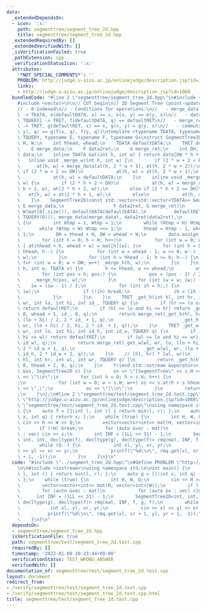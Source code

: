 ```yaml
---
data:
  _extendedDependsOn:
  - icon: ':x:'
    path: segmenttree/segment_tree_2d.hpp
    title: segmenttree/segment_tree_2d.hpp
  _extendedRequiredBy: []
  _extendedVerifiedWith: []
  _isVerificationFailed: true
  _pathExtension: cpp
  _verificationStatusIcon: ':x:'
  attributes:
    '*NOT_SPECIAL_COMMENTS*': ''
    PROBLEM: http://judge.u-aizu.ac.jp/onlinejudge/description.jsp?id=1068
    links:
    - http://judge.u-aizu.ac.jp/onlinejudge/description.jsp?id=1068
  bundledCode: "#line 2 \"segmenttree/segment_tree_2d.hpp\"\n#include <iostream>\n\
    #include <vector>\n\n// CUT begin\n// 2D Segment Tree (point-update, range-get)\n\
    // - 0-indexed\n// - Conditions for operations:\n//   - merge_data: [TDATA, TDATA]\
    \ -> TDATA, e(defaultDATA, x) == x, e(x, y) == e(y, x)\n//   - data2ret: [TDATA,\
    \ TQUERY] -> TRET, f(defaultDATA, q) == defaultRET\n//   - merge_ret: [TRET, TRET]\
    \ -> TRET, g(defaultRET, x) == x, g(x, y) = g(y, x)\n//   - commutability f(e(x,\
    \ y), q) == g(f(x, q), f(y, q))\ntemplate <typename TDATA, typename TRET, typename\
    \ TQUERY, typename E, typename F, typename G>\nstruct SegmentTree2D {\n    int\
    \ H, W;\n    int hhead, whead;\n    TDATA defaultDATA;\n    TRET defaultRET;\n\
    \    E merge_data;\n    F data2ret;\n    G merge_ret;\n    int DH, DW;\n    std::vector<TDATA>\
    \ data;\n    inline TDATA &at(int h, int w) { return data[DW * h + w]; }\n\n \
    \   inline void _merge_w(int h, int w) {\n        if (2 * w + 2 < DW)\n      \
    \      at(h, w) = merge_data(at(h, 2 * w + 1), at(h, 2 * w + 2));\n        else\
    \ if (2 * w + 2 == DW)\n            at(h, w) = at(h, 2 * w + 1);\n        else\n\
    \            at(h, w) = defaultDATA;\n    }\n    inline void _merge_h(int h, int\
    \ w) {\n        if (2 * h + 2 < DH)\n            at(h, w) = merge_data(at(2 *\
    \ h + 1, w), at(2 * h + 2, w));\n        else if (2 * h + 2 == DH)\n         \
    \   at(h, w) = at(2 * h + 1, w);\n        else\n            at(h, w) = defaultDATA;\n\
    \    }\n    SegmentTree2D(const std::vector<std::vector<TDATA>> &mat, TDATA defaultDATA,\
    \ E merge_data,\n                  F data2ret, G merge_ret)\n        : H(mat.size()),\
    \ W(mat[0].size()), defaultDATA(defaultDATA),\n          defaultRET(data2ret(defaultDATA,\
    \ TQUERY(0))), merge_data(merge_data), data2ret(data2ret),\n          merge_ret(merge_ret)\
    \ {\n        int Htmp = 1, Wtmp = 1;\n        while (Htmp < H) Htmp <<= 1;\n \
    \       while (Wtmp < W) Wtmp <<= 1;\n        hhead = Htmp - 1, whead = Wtmp -\
    \ 1;\n        DH = hhead + H, DW = whead + W;\n        data.assign(DH * DW, defaultDATA);\n\
    \        for (int h = 0; h < H; h++)\n            for (int w = 0; w < W; w++)\
    \ { at(hhead + h, whead + w) = mat[h][w]; }\n        for (int h = DH - 1; h >=\
    \ hhead; h--) {\n            for (int w = whead - 1; w >= 0; w--) _merge_w(h,\
    \ w);\n        }\n        for (int h = hhead - 1; h >= 0; h--) {\n           \
    \ for (int w = 0; w < DW; w++) _merge_h(h, w);\n        }\n    }\n    void update(int\
    \ h, int w, TDATA x) {\n        h += hhead, w += whead;\n        at(h, w) = x;\n\
    \        for (int pos = h; pos;) {\n            pos = (pos - 1) / 2;\n       \
    \     _merge_h(pos, w);\n        }\n        for (int iw = w; iw;) {\n        \
    \    iw = (iw - 1) / 2;\n            for (int ih = h;;) {\n                _merge_w(ih,\
    \ iw);\n                if (!ih) break;\n                ih = (ih - 1) / 2;\n\
    \            }\n        }\n    }\n    TRET _get_h(int hl, int hr, int wl, int\
    \ wr, int lo, int hi, int id_, TQUERY q) {\n        if (hr <= lo or hi <= hl)\
    \ return defaultRET;\n        if (hl <= lo and hi <= hr) return _get_w(wl, wr,\
    \ 0, whead + 1, id_, 0, q);\n        return merge_ret(_get_h(hl, hr, wl, wr, lo,\
    \ (lo + hi) / 2, 2 * id_ + 1, q),\n                         _get_h(hl, hr, wl,\
    \ wr, (lo + hi) / 2, hi, 2 * id_ + 2, q));\n    }\n    TRET _get_w(int wl, int\
    \ wr, int lo, int hi, int id_h, int id_w, TQUERY q) {\n        if (wr <= lo or\
    \ hi <= wl) return defaultRET;\n        if (wl <= lo and hi <= wr) return data2ret(at(id_h,\
    \ id_w), q);\n        return merge_ret(_get_w(wl, wr, lo, (lo + hi) / 2, id_h,\
    \ 2 * id_w + 1, q),\n                         _get_w(wl, wr, (lo + hi) / 2, hi,\
    \ id_h, 2 * id_w + 2, q));\n    }\n    // [hl, hr) * [wl, wr)\n    TRET get(int\
    \ hl, int hr, int wl, int wr, TQUERY q) {\n        return _get_h(hl, hr, wl, wr,\
    \ 0, hhead + 1, 0, q);\n    }\n    friend std::ostream &operator<<(std::ostream\
    \ &os, SegmentTree2D s) {\n        os << \"[SegmentTree\" << s.H << \"*\" << s.W\
    \ << \"\\n\";\n        for (int h = 0; h < s.H; h++) {\n            os << \"[\"\
    ;\n            for (int w = 0; w < s.W; w++) os << s.at(h + s.hhead, w + s.whead)\
    \ << \",\";\n            os << \"]\\n\";\n        }\n        return os << \"]\"\
    ;\n    }\n};\n#line 2 \"segmenttree/test/segment_tree_2d.test.cpp\"\n#define PROBLEM\
    \ \"http://judge.u-aizu.ac.jp/onlinejudge/description.jsp?id=1068\"\n\n#line 5\
    \ \"segmenttree/test/segment_tree_2d.test.cpp\"\nusing namespace std;\n\nint main()\
    \ {\n    auto f = [](int l, int r) { return min(l, r); };\n    auto g = [](int\
    \ x, int q) { return x; };\n    while (true) {\n        int H, W, Q;\n       \
    \ cin >> H >> W >> Q;\n        vector<vector<int>> mat(H, vector<int>(W));\n \
    \       if (!H) break;\n        for (auto &vec : mat)\n            for (auto &x\
    \ : vec) cin >> x;\n        int INF = (1LL << 31) - 1;\n        SegmentTree2D<int,\
    \ int, int, decltype(f), decltype(g), decltype(f)> rmq(mat, INF, f, g, f);\n \
    \       while (Q--) {\n            int xl, yl, xr, yr;\n            cin >> xl\
    \ >> yl >> xr >> yr;\n            printf(\"%d\\n\", rmq.get(xl, xr + 1, yl, yr\
    \ + 1, -1));\n        }\n    }\n}\n"
  code: "#include \"../segment_tree_2d.hpp\"\n#define PROBLEM \"http://judge.u-aizu.ac.jp/onlinejudge/description.jsp?id=1068\"\
    \n\n#include <iostream>\nusing namespace std;\n\nint main() {\n    auto f = [](int\
    \ l, int r) { return min(l, r); };\n    auto g = [](int x, int q) { return x;\
    \ };\n    while (true) {\n        int H, W, Q;\n        cin >> H >> W >> Q;\n\
    \        vector<vector<int>> mat(H, vector<int>(W));\n        if (!H) break;\n\
    \        for (auto &vec : mat)\n            for (auto &x : vec) cin >> x;\n  \
    \      int INF = (1LL << 31) - 1;\n        SegmentTree2D<int, int, int, decltype(f),\
    \ decltype(g), decltype(f)> rmq(mat, INF, f, g, f);\n        while (Q--) {\n \
    \           int xl, yl, xr, yr;\n            cin >> xl >> yl >> xr >> yr;\n  \
    \          printf(\"%d\\n\", rmq.get(xl, xr + 1, yl, yr + 1, -1));\n        }\n\
    \    }\n}\n"
  dependsOn:
  - segmenttree/segment_tree_2d.hpp
  isVerificationFile: true
  path: segmenttree/test/segment_tree_2d.test.cpp
  requiredBy: []
  timestamp: '2022-01-08 20:23:44+09:00'
  verificationStatus: TEST_WRONG_ANSWER
  verifiedWith: []
documentation_of: segmenttree/test/segment_tree_2d.test.cpp
layout: document
redirect_from:
- /verify/segmenttree/test/segment_tree_2d.test.cpp
- /verify/segmenttree/test/segment_tree_2d.test.cpp.html
title: segmenttree/test/segment_tree_2d.test.cpp
---
```

